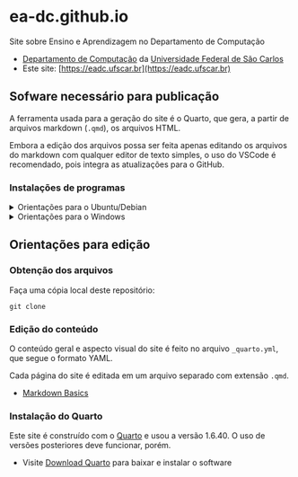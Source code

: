 
# ea-dc.github.io
Site sobre Ensino e Aprendizagem no Departamento de Computação

* [Departamento de Computação](http://www.dc.ufscar.br) da [Universidade Federal de São Carlos](http://www.ufscar.br)
* Este site: [https://eadc.ufscar.br](https://eadc.ufscar.br)


## Sofware necessário para publicação

A ferramenta usada para a geração do site é o Quarto, que gera, a partir de arquivos markdown (`.qmd`), os arquivos HTML. 

Embora a edição dos arquivos possa ser feita apenas editando os arquivos do markdown com qualquer editor de texto simples, o uso do VSCode é recomendado, pois integra as atualizações para o GitHub.

### Instalações de programas

<details>
<summary>Orientações para o Ubuntu/Debian</summary>

#### Instalação do Quarto

Viste o site https://quarto.org/docs/get-started e baixe a última versão do Quarto no formato `deb`.

Abra um terminal no diretório onde o arquivo foi salvo e faça a instalação.

```bash
$ sudo dpkg -i quarto*.deb
```

Teste a instalação.

```bash
$ quarto -v
1.7.31
```

#### Instalação do Git

A instalação do Git pode ser feita diretamente dos repositórios padrão.

```bash
$ sudo apt install git
```

Teste a instalação.

```bash
$ git -v
git version 2.43.0
```

#### Instalação do VSCode

O VSCode pode ser instalado de várias formas.

##### Médodo 1: snap

```bash
$ sudo snap install --classic code
```

##### Médodo 2: pacote `deb`

Visite https://code.visualstudio.com/Download e baixe o arquivo `deb` para o Ubuntu.

Abra um terminal no diretório onde o arquivo foi salvo e faça a instalação.

```bash
$ sudo dpkg -i code*.deb
```

Teste a instalação.

```bash
$ code -v
1.100.3
258e40fedc6cb8edf399a463ce3a9d32e7e1f6f3
x64
```

</details>


<details>
<summary>Orientações para o Windows</summary>

### Instalação do Quarto

### Instalação do Git

### Instalação do VSCode

</details>

## Orientações para edição



### Obtenção dos arquivos

Faça uma cópia local deste repositório:

```
git clone 
```

### Edição do conteúdo

O conteúdo geral e aspecto visual do site é feito no arquivo `_quarto.yml`, que segue o formato YAML.

Cada página do site é editada em um arquivo separado com extensão `.qmd`.

* [Markdown Basics](https://quarto.org/docs/authoring/markdown-basics.html)

### Instalação do Quarto

Este site é construído com o [Quarto](https://quarto.org/) e usou a versão 1.6.40. O uso de versões posteriores deve funcionar, porém.

* Visite [Download Quarto](https://quarto.org/docs/download/) para baixar e instalar o software
